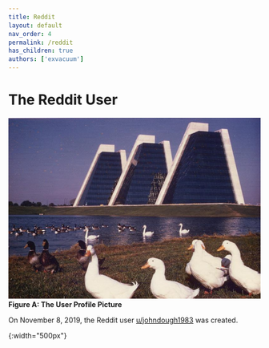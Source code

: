 ```yaml
---
title: Reddit
layout: default
nav_order: 4
permalink: /reddit
has_children: true
authors: ['exvacuum']
---
```


# The Reddit User
![Channel Profile Picture]
<br>
**Figure A: The User Profile Picture**

On November 8, 2019, the Reddit user [u/johndough1983](https://www.reddit.com/user/johndough1983/) was created.

[Channel Profile Picture]: ../assets/img/profileIcon_886yhcqde7c41.jpg
{:width="500px"}